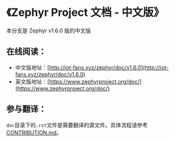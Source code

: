 # 《Zephyr Project 文档 - 中文版》

本分支是 Zephyr v1.6.0 版的中文版

## 在线阅读：
- 中文版地址：[http://iot-fans.xyz/zephyr/doc/v1.6.0](http://iot-fans.xyz/zephyr/doc/v1.6.0)
- 英文版地址：[https://www.zephyrproject.org/doc/](https://www.zephyrproject.org/doc/)

## 参与翻译：
`doc`目录下的`.rst`文件是需要翻译的源文件。具体流程请参考 [CONTRIBUTION.md](CONTRIBUTION.md)。
